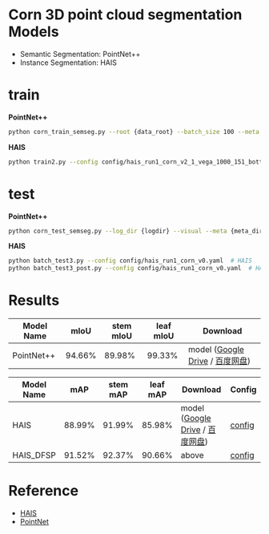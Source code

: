 # Corn 3D point cloud segmentation Models

- Semantic Segmentation: PointNet++
- Instance Segmentation: HAIS



# train

**PointNet++**

```bash
python corn_train_semseg.py --root {data_root} --batch_size 100 --meta {meta_dir_name} --epoch 100
```

**HAIS**
```bash
python train2.py --config config/hais_run1_corn_v2_1_vega_1000_151_bottom_828.yaml  # HAIS
```


# test

**PointNet++**

```bash
python corn_test_semseg.py --log_dir {logdir} --visual --meta {meta_dir}
```

**HAIS**
```bash
python batch_test3.py --config config/hais_run1_corn_v0.yaml  # HAIS
python batch_test3_post.py --config config/hais_run1_corn_v0.yaml  # HAIS_DFSP
```

# Results


| Model Name | mIoU   | stem mIoU | leaf mIoU | Download  |
| ---------- |--------|-----------|-----------|-----------|
| PointNet++ | 94.66% | 89.98%    | 99.33%    | model ([Google Drive](https://drive.google.com/file/d/1yIWNWB7HUMAEgDKF9AkaSs3ayT1DE__S/view?usp=drive_link) / [百度网盘]()) |



| Model Name | mAP    | stem mAP | leaf mAP | Download                                                                                                                 | Config                                                      |
|------------|--------|----------|----------|--------------------------------------------------------------------------------------------------------------------------|-------------------------------------------------------------|
| HAIS       | 88.99% | 91.99%   | 85.98%   | model ([Google Drive](https://drive.google.com/file/d/1PhzWIkfW20tyPeXan2b-LfUfXFa_ipnt/view?usp=drive_link) / [百度网盘]()) | [config](hais_run1_corn_v2_1_vega_1000_151_bottom_828.yaml) |
| HAIS_DFSP  | 91.52% | 92.37%   | 90.66%   | above                                                                                                                    |                                            [config](hais_run1_corn_v2_1_vega_1000_151_bottom_828.yaml)                 |


# Reference

- [HAIS](https://github.com/hustvl/HAIS)
- [PointNet](https://github.com/yanx27/Pointnet_Pointnet2_pytorch)
